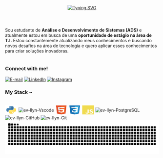 <div align="center">
  <a href="https://git.io/typing-svg">
    <img src="https://readme-typing-svg.demolab.com?font=JetBrains+Mono&weight=900&size=18&pause=1000&color=B23FF7&center=true&vCenter=true&multiline=true&width=435&lines=%E2%8A%B9+%E0%A3%AA+Hello+World!+Eu+sou+a+Evellyn+%CB%99%E1%B5%95%CB%99+%E2%8A%B9+%E0%A3%AA+" alt="Typing SVG" />
  </a>
</div>

<img align="center" alt="" src="./src/header-gif.gif">

#

Sou estudante de **Análise e Desenvolvimento de Sistemas (ADS)** e atualmente estou em busca de uma **oportunidade de estágio na área de T.I.**
Estou constantemente atualizando meus conhecimentos e buscando novos desafios na área de tecnologia e quero aplicar esses conhecimentos para criar soluções inovadoras.
  
#

<div> 

<h3 align="left">Connect with me!</h3>

  [![E-mail](https://img.shields.io/badge/-Email-000?style=for-the-badge&logo=microsoft-outlook&logoColor=FF00F6&color:FFF)](mailto:evellynmarquesf2@gmail.com)
[![LinkedIn](https://img.shields.io/badge/-LinkedIn-000?style=for-the-badge&logo=linkedin&logoColor=#981DF6FF&color:FFF)](https://www.linkedin.com/in/evellyn-marques/)
[![Instagram](https://img.shields.io/badge/-Instagram-000?style=for-the-badge&logo=instagram&logoColor=#981DF6FFcolor:FFF)](https://www.instagram.com/ev_llyyn/)



<h3 align="left">My Stack ~</h3>

<div style="display: inline_block"><br>
  <img align="center" alt="ev-llyn-Python" height="30" width="40" src="https://raw.githubusercontent.com/devicons/devicon/master/icons/python/python-original.svg">
  <img align="center" alt="ev-llyn-Vscode" height="30" widht="40" src="https://cdn.jsdelivr.net/gh/devicons/devicon@latest/icons/vscode/vscode-original.svg">
  <img align="center" alt="ev-llyn-HTML" height="30" width="40" src="https://raw.githubusercontent.com/devicons/devicon/master/icons/html5/html5-original.svg">
  <img align="center" alt="ev-llyn-CSS" height="30" width="40" src="https://raw.githubusercontent.com/devicons/devicon/master/icons/css3/css3-original.svg">
  <img align="center" alt="ev-llyn-Js" height="30" width="40" src="https://raw.githubusercontent.com/devicons/devicon/master/icons/javascript/javascript-plain.svg">
  <img align="center" alt="ev-llyn-PostgreSQL" height="30" width="40" src="https://cdn.jsdelivr.net/gh/devicons/devicon@latest/icons/postgresql/postgresql-original.svg">
  <img align="center" alt="ev-llyn-GitHub" height="30" width="40" src="https://cdn.jsdelivr.net/gh/devicons/devicon@latest/icons/github/github-original.svg">
  <img align="center" alt="ev-llyn-Git" height="30" width="40" src="https://cdn.jsdelivr.net/gh/devicons/devicon@latest/icons/git/git-original.svg">

</div>


<picture align="center">
  <source media="(prefers-color-scheme: dark)" srcset="https://raw.githubusercontent.com/ev-llyn/ev-llyn/output/github-contribution-grid-snake-dark.svg">
  <source media="(prefers-color-scheme: light)" srcset="https://raw.githubusercontent.com/ev-llyn/ev-llyn/output/github-contribution-grid-snake-dark.svg">
  <img align="center" alt="github contribution grid snake animation" src="https://raw.githubusercontent.com/ev-llyn/ev-llyn/output/github-contribution-grid-snake.svg">
</picture>


